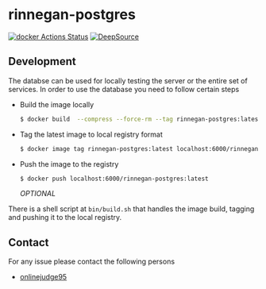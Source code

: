 # rinnegan-postgres

[![docker Actions Status](https://github.com/court-room/rinnegan-postgres/workflows/docker/badge.svg)](https://github.com/court-room/rinnegan-postgres/actions)
[![DeepSource](https://static.deepsource.io/deepsource-badge-light-mini.svg)](https://deepsource.io/gh/court-room/rinnegan-postgres/?ref=repository-badge)

## Development

The databse can be used for locally testing the server or the entire set of services.
In order to use the database you need to follow certain steps

- Build the image locally

  ```bash
  $ docker build  --compress --force-rm --tag rinnegan-postgres:latest .
  ```

- Tag the latest image to local registry format

  ```bash
  $ docker image tag rinnegan-postgres:latest localhost:6000/rinnegan-postgres:latest
  ```

- Push the image to the registry

  ```bash
  $ docker push localhost:6000/rinnegan-postgres:latest
  ```

  _OPTIONAL_

There is a shell script at `bin/build.sh` that handles the image build,
tagging and pushing it to the local registry.

## Contact

For any issue please contact the following persons

- [onlinejudge95](https://github.com/onlinejudge95)
